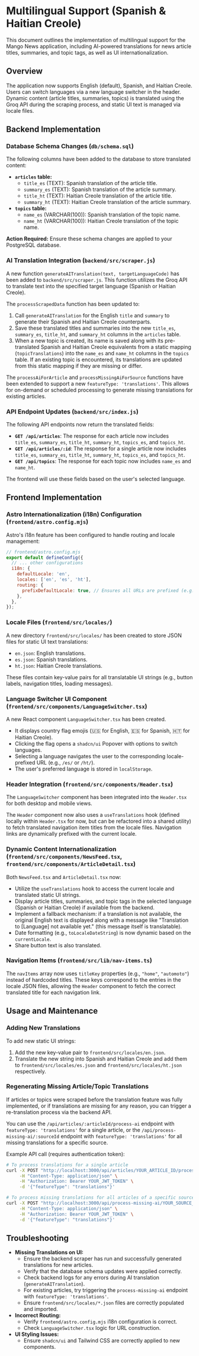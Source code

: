 # Multilingual Support (Spanish & Haitian Creole)

This document outlines the implementation of multilingual support for the Mango News application, including AI-powered translations for news article titles, summaries, and topic tags, as well as UI internationalization.

## Overview

The application now supports English (default), Spanish, and Haitian Creole. Users can switch languages via a new language switcher in the header. Dynamic content (article titles, summaries, topics) is translated using the Groq API during the scraping process, and static UI text is managed via locale files.

## Backend Implementation

### Database Schema Changes (`db/schema.sql`)

The following columns have been added to the database to store translated content:

*   **`articles` table:**
    *   `title_es` (TEXT): Spanish translation of the article title.
    *   `summary_es` (TEXT): Spanish translation of the article summary.
    *   `title_ht` (TEXT): Haitian Creole translation of the article title.
    *   `summary_ht` (TEXT): Haitian Creole translation of the article summary.
*   **`topics` table:**
    *   `name_es` (VARCHAR(100)): Spanish translation of the topic name.
    *   `name_ht` (VARCHAR(100)): Haitian Creole translation of the topic name.

**Action Required:** Ensure these schema changes are applied to your PostgreSQL database.

### AI Translation Integration (`backend/src/scraper.js`)

A new function `generateAITranslation(text, targetLanguageCode)` has been added to `backend/src/scraper.js`. This function utilizes the Groq API to translate text into the specified target language (Spanish or Haitian Creole).

The `processScrapedData` function has been updated to:
1.  Call `generateAITranslation` for the English `title` and `summary` to generate their Spanish and Haitian Creole counterparts.
2.  Save these translated titles and summaries into the new `title_es`, `summary_es`, `title_ht`, and `summary_ht` columns in the `articles` table.
3.  When a new topic is created, its name is saved along with its pre-translated Spanish and Haitian Creole equivalents from a static mapping (`topicTranslations`) into the `name_es` and `name_ht` columns in the `topics` table. If an existing topic is encountered, its translations are updated from this static mapping if they are missing or differ.

The `processAiForArticle` and `processMissingAiForSource` functions have been extended to support a new `featureType: 'translations'`. This allows for on-demand or scheduled processing to generate missing translations for existing articles.

### API Endpoint Updates (`backend/src/index.js`)

The following API endpoints now return the translated fields:

*   **`GET /api/articles`**: The response for each article now includes `title_es`, `summary_es`, `title_ht`, `summary_ht`, `topics_es`, and `topics_ht`.
*   **`GET /api/articles/:id`**: The response for a single article now includes `title_es`, `summary_es`, `title_ht`, `summary_ht`, `topics_es`, and `topics_ht`.
*   **`GET /api/topics`**: The response for each topic now includes `name_es` and `name_ht`.

The frontend will use these fields based on the user's selected language.

## Frontend Implementation

### Astro Internationalization (i18n) Configuration (`frontend/astro.config.mjs`)

Astro's i18n feature has been configured to handle routing and locale management:

```javascript
// frontend/astro.config.mjs
export default defineConfig({
  // ... other configurations
  i18n: {
    defaultLocale: 'en',
    locales: ['en', 'es', 'ht'],
    routing: {
      prefixDefaultLocale: true, // Ensures all URLs are prefixed (e.g., /en/page, /es/page)
    },
  },
});
```

### Locale Files (`frontend/src/locales/`)

A new directory `frontend/src/locales/` has been created to store JSON files for static UI text translations:

*   `en.json`: English translations.
*   `es.json`: Spanish translations.
*   `ht.json`: Haitian Creole translations.

These files contain key-value pairs for all translatable UI strings (e.g., button labels, navigation titles, loading messages).

### Language Switcher UI Component (`frontend/src/components/LanguageSwitcher.tsx`)

A new React component `LanguageSwitcher.tsx` has been created.
*   It displays country flag emojis (🇺🇸 for English, 🇪🇸 for Spanish, 🇭🇹 for Haitian Creole).
*   Clicking the flag opens a `shadcn/ui` Popover with options to switch languages.
*   Selecting a language navigates the user to the corresponding locale-prefixed URL (e.g., `/es/` or `/ht/`).
*   The user's preferred language is stored in `localStorage`.

### Header Integration (`frontend/src/components/Header.tsx`)

The `LanguageSwitcher` component has been integrated into the `Header.tsx` for both desktop and mobile views.

The `Header` component now also uses a `useTranslations` hook (defined locally within `Header.tsx` for now, but can be refactored into a shared utility) to fetch translated navigation item titles from the locale files. Navigation links are dynamically prefixed with the current locale.

### Dynamic Content Internationalization (`frontend/src/components/NewsFeed.tsx`, `frontend/src/components/ArticleDetail.tsx`)

Both `NewsFeed.tsx` and `ArticleDetail.tsx` now:
*   Utilize the `useTranslations` hook to access the current locale and translated static UI strings.
*   Display article titles, summaries, and topic tags in the selected language (Spanish or Haitian Creole) if available from the backend.
*   Implement a fallback mechanism: if a translation is not available, the original English text is displayed along with a message like "Translation to [Language] not available yet." (this message itself is translatable).
*   Date formatting (e.g., `toLocaleDateString`) is now dynamic based on the `currentLocale`.
*   Share button text is also translated.

### Navigation Items (`frontend/src/lib/nav-items.ts`)

The `navItems` array now uses `titleKey` properties (e.g., `"home"`, `"automoto"`) instead of hardcoded titles. These keys correspond to the entries in the locale JSON files, allowing the `Header` component to fetch the correct translated title for each navigation link.

## Usage and Maintenance

### Adding New Translations

To add new static UI strings:
1.  Add the new key-value pair to `frontend/src/locales/en.json`.
2.  Translate the new string into Spanish and Haitian Creole and add them to `frontend/src/locales/es.json` and `frontend/src/locales/ht.json` respectively.

### Regenerating Missing Article/Topic Translations

If articles or topics were scraped before the translation feature was fully implemented, or if translations are missing for any reason, you can trigger a re-translation process via the backend API.

You can use the `/api/articles/:articleId/process-ai` endpoint with `featureType: 'translations'` for a single article, or the `/api/process-missing-ai/:sourceId` endpoint with `featureType: 'translations'` for all missing translations for a specific source.

Example API call (requires authentication token):

```bash
# To process translations for a single article
curl -X POST "http://localhost:3000/api/articles/YOUR_ARTICLE_ID/process-ai" \
     -H "Content-Type: application/json" \
     -H "Authorization: Bearer YOUR_JWT_TOKEN" \
     -d '{"featureType": "translations"}'

# To process missing translations for all articles of a specific source
curl -X POST "http://localhost:3000/api/process-missing-ai/YOUR_SOURCE_ID" \
     -H "Content-Type: application/json" \
     -H "Authorization: Bearer YOUR_JWT_TOKEN" \
     -d '{"featureType": "translations"}'
```

## Troubleshooting

*   **Missing Translations on UI:**
    *   Ensure the backend scraper has run and successfully generated translations for new articles.
    *   Verify that the database schema updates were applied correctly.
    *   Check backend logs for any errors during AI translation (`generateAITranslation`).
    *   For existing articles, try triggering the `process-missing-ai` endpoint with `featureType: 'translations'`.
    *   Ensure `frontend/src/locales/*.json` files are correctly populated and imported.
*   **Incorrect Routing:**
    *   Verify `frontend/astro.config.mjs` i18n configuration is correct.
    *   Check `LanguageSwitcher.tsx` logic for URL construction.
*   **UI Styling Issues:**
    *   Ensure `shadcn/ui` and Tailwind CSS are correctly applied to new components.
